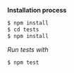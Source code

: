 **Installation process**
```bash
$ npm install
$ cd tests
$ npm install
```
*Run tests with*
```bash
$ npm test
```

